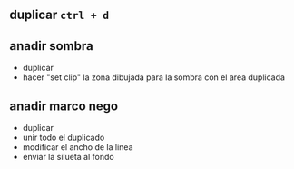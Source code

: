 ## duplicar `ctrl + d`

## anadir sombra

- duplicar
- hacer "set clip" la zona dibujada para la sombra con el area duplicada

## anadir marco nego

- duplicar
- unir todo el duplicado
- modificar el ancho de la linea
- enviar la silueta al fondo
